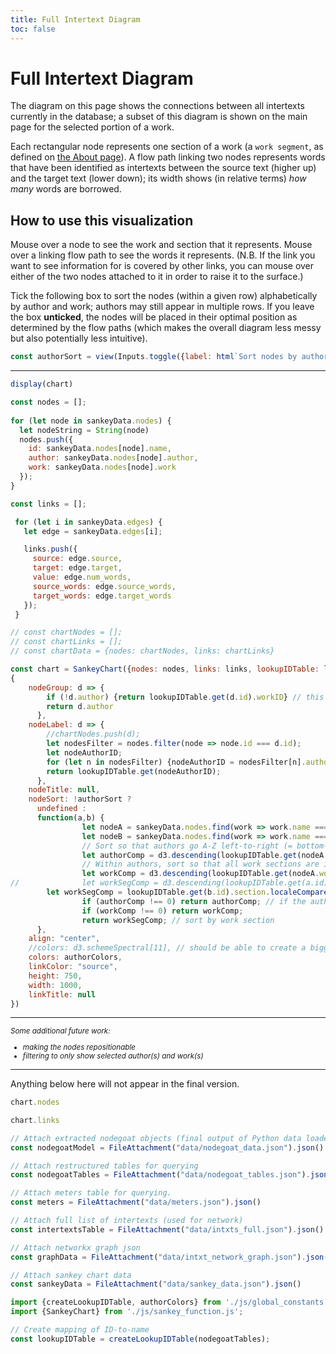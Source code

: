 ```yaml
---
title: Full Intertext Diagram
toc: false
---
```


# Full Intertext Diagram

The diagram on this page shows the connections between all intertexts currently in the database; a subset of this diagram is shown on the main page for the selected portion of a work.

Each rectangular node represents one section of a work (a `work segment`, as defined on [the About page](./about#database-design)). A flow path linking two nodes represents words that have been identified as intertexts between the source text (higher up) and the target text (lower down); its width shows (in relative terms) *how many* words are borrowed.

## How to use this visualization

Mouse over a node to see the work and section that it represents. Mouse over a linking flow path to see the words it represents. (N.B. If the link you want to see information for is covered by other links, you can mouse over either of the two nodes attached to it in order to raise it to the surface.)

Tick the following box to sort the nodes (within a given row) alphabetically by author and work; authors may still appear in multiple rows. If you leave the box **unticked**, the nodes will be placed in their optimal position as determined by the flow paths (which makes the overall diagram less messy but also potentially less intuitive).

```js
const authorSort = view(Inputs.toggle({label: html`Sort nodes by author?`}));
```


<hr>

<div style="max-width: none;">

```js
display(chart)
```

</div>

```js
const nodes = [];
  
for (let node in sankeyData.nodes) {
  let nodeString = String(node)
  nodes.push({
    id: sankeyData.nodes[node].name,
    author: sankeyData.nodes[node].author,
    work: sankeyData.nodes[node].work
  });
}
```

```js
const links = [];

 for (let i in sankeyData.edges) {
   let edge = sankeyData.edges[i];

   links.push({
     source: edge.source,
     target: edge.target,
     value: edge.num_words,
	 source_words: edge.source_words,
	 target_words: edge.target_words
   });
 }
```

```js
// const chartNodes = [];
// const chartLinks = [];
// const chartData = {nodes: chartNodes, links: chartLinks}

const chart = SankeyChart({nodes: nodes, links: links, lookupIDTable: lookupIDTable},
{
    nodeGroup: d => {
        if (!d.author) {return lookupIDTable.get(d.id).workID} // this should enable coloring of anonymous works by the work itself
        return d.author
      },
    nodeLabel: d => {
        //chartNodes.push(d);
        let nodesFilter = nodes.filter(node => node.id === d.id);
        let nodeAuthorID;
        for (let n in nodesFilter) {nodeAuthorID = nodesFilter[n].author}
        return lookupIDTable.get(nodeAuthorID);
      },
    nodeTitle: null,
    nodeSort: !authorSort ? 
      undefined : 
      function(a,b) {
				let nodeA = sankeyData.nodes.find(work => work.name === a.id);
				let nodeB = sankeyData.nodes.find(work => work.name === b.id);
				// Sort so that authors go A-Z left-to-right (= bottom-to-top); d3.descending returns -1, 0, or 1
				let authorComp = d3.descending(lookupIDTable.get(nodeA.author), lookupIDTable.get(nodeB.author));
				// Within authors, sort so that all work sections are in order by work
				let workComp = d3.descending(lookupIDTable.get(nodeA.work), lookupIDTable.get(nodeB.work));
//				let workSegComp = d3.descending(lookupIDTable.get(a.id).section,lookupIDTable.get(b.id).section);
        let workSegComp = lookupIDTable.get(b.id).section.localeCompare(lookupIDTable.get(a.id).section, undefined, {numeric:true});
				if (authorComp !== 0) return authorComp; // if the authors aren't the same, don't go any further in sorting
				if (workComp !== 0) return workComp;
				return workSegComp; // sort by work section
      },
    align: "center",
    //colors: d3.schemeSpectral[11], // should be able to create a bigger range by bringing colorcet colors in via Python
    colors: authorColors,
    linkColor: "source",
    height: 750,
    width: 1000,
    linkTitle: null
})

```

<hr>

<div style="font-size:smaller;">

*Some additional future work:*
- *making the nodes repositionable*
- *filtering to only show selected author(s) and work(s)* <!-- use Inputs.table() to assist with this. https://observablehq.com/framework/inputs/table -->

</div>


<hr>

Anything below here will not appear in the final version.

```js
chart.nodes
```
```js
chart.links
```

<!-- LOAD DATA, ETC. BELOW THIS LINE -->

<!-- Load data -->

```js
// Attach extracted nodegoat objects (final output of Python data loader)
const nodegoatModel = FileAttachment("data/nodegoat_data.json").json()
```
```js
// Attach restructured tables for querying
const nodegoatTables = FileAttachment("data/nodegoat_tables.json").json()
```
```js
// Attach meters table for querying.
const meters = FileAttachment("data/meters.json").json()
```
```js
// Attach full list of intertexts (used for network)
const intertextsTable = FileAttachment("data/intxts_full.json").json()
```
```js
// Attach networkx graph json
const graphData = FileAttachment("data/intxt_network_graph.json").json()
```
```js
// Attach sankey chart data
const sankeyData = FileAttachment("data/sankey_data.json").json()
```
<!-- End load data -->


<!-- Import modules and constants -->

```js
import {createLookupIDTable, authorColors} from './js/global_constants.js';
import {SankeyChart} from './js/sankey_function.js';
```

```js
// Create mapping of ID-to-name
const lookupIDTable = createLookupIDTable(nodegoatTables);
```

<!-- End import modules and constants -->
